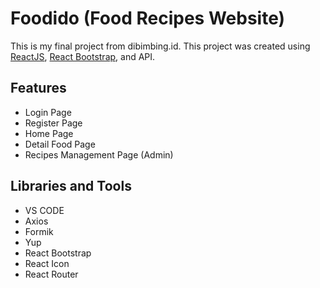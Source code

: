 # Foodido (Food Recipes Website)

This is my final project from dibimbing.id. This project was created using [ReactJS](https://reactjs.org/), [React Bootstrap](https://react-bootstrap.github.io/), and API.

## Features

- Login Page
- Register Page
- Home Page
- Detail Food Page
- Recipes Management Page (Admin)

## Libraries and Tools

- VS CODE
- Axios
- Formik
- Yup
- React Bootstrap
- React Icon
- React Router
